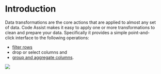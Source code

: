 # Introduction

Data transformations are the core actions that are applied to almost any set of data. Code Assist makes it easy to apply one or more transformations to clean and prepare your data. Specifically it provides a simple point-and-click interface to the following operations:

- [filter rows](../filter)
- drop or select columns and
- [group and aggregate columns](../group-aggregate).

<img class="screenshot" src="../../videos/quick-transformations/quick-transformations-title.gif">